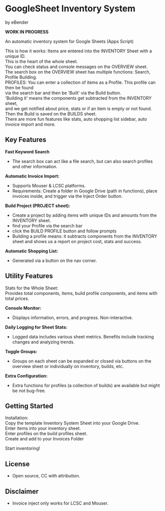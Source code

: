 # GoogleSheet Inventory System
by eBender

**WORK IN PROGRESS**

An automatic inventory system for Google Sheets (Apps Script)  
  
This is how it works: Items are entered into the INVENTORY Sheet with a unique ID.  
This is the heart of the whole sheet.  
You can check status and console messages on the OVERVIEW sheet.  
The search box on the OVERVIEW sheet has multiple functions: Search, Profile Building.  
PROFILES: You can enter a collection of items as a Profile. This profile can then be found  
via the search bar and then be 'Built' via the Build button.  
'Building it' means the components get subtracted from the INVENTORY sheet,  
and we get notified about price, stats or if an item is empty or not found.  
Then the Build is saved on the BUILDS sheet.  
There are more fun features like stats, auto shopping list sidebar, auto invoice import and more.  
  

## Key Features
**Fast Keyword Search**
- The search box can act like a file search, but can also search profiles and other information.  
  
**Automatic Invoice Import:**
- Supports Mouser & LCSC platforms.
- Requirements: Create a folder in Google Drive (path in functions), place invoices inside, and trigger via the Inject Order button.
  
**Build Project (PROJECT sheet):**
- Create a project by adding items with unique IDs and amounts from the INVENTORY sheet.
- find your Profile via the search bar
- click the BUILD PROFILE button and follow prompts
- Building a profile means: it subtracts components from the INVENTORY sheet and shows us a report on project cost, stats and success.  
  
**Automatic Shopping List:**
- Generated via a button on the nav corner.  


  
## Utility Features
Stats for the Whole Sheet:  
Provides total components, items, build profile components, and items with total prices.  
  
**Console Monitor:**
- Displays information, errors, and progress. Non-interactive.
  
**Daily Logging for Sheet Stats:**
- Logged data includes various sheet metrics. Benefits include tracking changes and analyzing trends.
  
**Toggle Groups:**
- Groups on each sheet can be expanded or closed via buttons on the overview sheet or individually on inventory, builds, etc.
  
**Extra Configuration:**
- Extra functions for profiles (a collection of builds) are available but might be not bug-free.

  
  
## Getting Started
Installation:  
Copy the template Inventory System Sheet into your Google Drive.  
Enter items into your inventory sheet.  
Enter profiles on the build profiles sheet.  
Create and add to your Invoices Folder  
  
Start inventoring!  


## License
- Open source, CC with attribution.

## Disclaimer
- Invoice inject only works for LCSC and Mouser.
